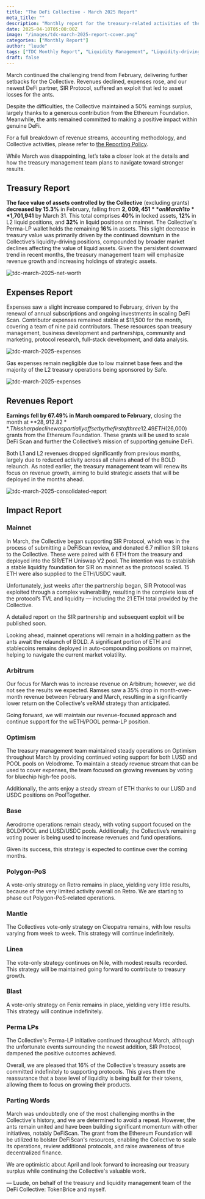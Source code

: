 ```yaml
---
title: "The DeFi Collective - March 2025 Report"
meta_title: ""
description: "Monthly report for the treasury-related activities of the Collective in March."
date: 2025-04-10T05:00:00Z
image: "/images/tdc-march-2025-report-cover.png"
categories: ["Monthly Report"]
author: "luude"
tags: ["TDC Monthly Report", "Liquidity Management", "Liquidity-driving Tokens", "Collective"]
draft: false
---
```



March continued the challenging trend from February, delivering further setbacks for the Collective. Revenues declined, expenses rose, and our newest DeFi partner, SIR Protocol, suffered an exploit that led to asset losses for the ants.

Despite the difficulties, the Collective maintained a 50% earnings surplus, largely thanks to a generous contribution from the Ethereum Foundation. Meanwhile, the ants remained committed to making a positive impact within genuine DeFi.

For a full breakdown of revenue streams, accounting methodology, and Collective activities, please refer to [the Reporting Policy](https://deficollective.org/reporting-policy/).

While March was disappointing, let’s take a closer look at the details and how the treasury management team plans to navigate toward stronger results.


## Treasury Report

**The face value of assets controlled by the Collective** (excluding grants) **decreased by 15.3%** in February, falling from **$2,009,451** on March 1 to **$1,701,941** by March 31. This total comprises **40%** in locked assets, **12%** in L2 liquid positions, and **32%** in liquid positions on mainnet. The Collective's Perma-LP wallet holds the remaining **16%** in assets. This slight decrease in treasury value was primarily driven by the continued downturn in the Collective’s liquidity-driving positions, compounded by broader market declines affecting the value of liquid assets. Given the persistent downward trend in recent months, the treasury management team will emphasize revenue growth and increasing holdings of strategic assets.

![tdc-march-2025-net-worth](https://raw.githubusercontent.com/deficollective/deficollective.github.io/main/assets/images/tdc-march-2025-report/networth.png)

## Expenses Report

Expenses saw a slight increase compared to February, driven by the renewal of annual subscriptions and ongoing investments in scaling DeFi Scan. Contributor expenses remained stable at $11,500 for the month, covering a team of nine paid contributors. These resources span treasury management, business development and partnerships, community and marketing, protocol research, full-stack development, and data analysis.

![tdc-march-2025-expenses](https://raw.githubusercontent.com/deficollective/deficollective.github.io/main/assets/images/tdc-march-2025-report/expenses.png)


Gas expenses remain negligible due to low mainnet base fees and the majority of the L2 treasury operations being sponsored by Safe.

![tdc-march-2025-expenses](https://raw.githubusercontent.com/deficollective/deficollective.github.io/main/assets/images/tdc-march-2025-report/gas-expenses.png)

## Revenues Report

**Earnings fell by 67.49% in March compared to February**, closing the month at **$28,912.82**. This sharp decline was partially offset by the first of three 12.49 ETH ($26,000) grants from the Ethereum Foundation. These grants will be used to scale DeFi Scan and further the Collective’s mission of supporting genuine DeFi.

Both L1 and L2 revenues dropped significantly from previous months, largely due to reduced activity across all chains ahead of the BOLD relaunch. As noted earlier, the treasury management team will renew its focus on revenue growth, aiming to build strategic assets that will be deployed in the months ahead.

![tdc-march-2025-consolidated-report](https://raw.githubusercontent.com/deficollective/deficollective.github.io/main/assets/images/tdc-march-2025-report/consolidated-report.png)


## Impact Report


### Mainnet

In March, the Collective began supporting SIR Protocol, which was in the process of submitting a DeFiScan review, and donated 6.7 million SIR tokens to the Collective. These were paired with 6 ETH from the treasury and deployed into the SIR/ETH Uniswap V2 pool. The intention was to establish a stable liquidity foundation for SIR on mainnet as the protocol scaled. 15 ETH were also supplied to the ETH/USDC vault.

Unfortunately, just weeks after the partnership began, SIR Protocol was exploited through a complex vulnerability, resulting in the complete loss of the protocol’s TVL and liquidity — including the 21 ETH total provided by the Collective.

A detailed report on the SIR partnership and subsequent exploit will be published soon.

Looking ahead, mainnet operations will remain in a holding pattern as the ants await the relaunch of BOLD. A significant portion of ETH and stablecoins remains deployed in auto-compounding positions on mainnet, helping to navigate the current market volatility.


### Arbitrum

Our focus for March was to increase revenue on Arbitrum; however, we did not see the results we expected. Ramses saw a 35% drop in month-over-month revenue between February and March, resulting in a significantly lower return on the Collective's veRAM strategy than anticipated.

Going forward, we will maintain our revenue-focused approach and continue support for the wETH/POOL perma-LP position.


### Optimism

The treasury management team maintained steady operations on Optimism throughout March by providing continued voting support for both LUSD and POOL pools on Velodrome. To maintain a steady revenue stream that can be used to cover expenses, the team focused on growing revenues by voting for bluechip high-fee pools.

Additionally, the ants enjoy a steady stream of ETH thanks to our LUSD and USDC positions on PoolTogether.


### Base

Aerodrome operations remain steady, with voting support focused on the BOLD/POOL and LUSD/USDC pools. Additionally, the Collective’s remaining voting power is being used to increase revenues and fund operations.

Given its success, this strategy is expected to continue over the coming months.


### Polygon-PoS

A vote-only strategy on Retro remains in place, yielding very little results, because of the very limited activity overall on Retro. We are starting to phase out Polygon-PoS-related operations.


### Mantle

The Collectives vote-only strategy on Cleopatra remains, with low results varying from week to week. This strategy will continue indefinitely.


### Linea

The vote-only strategy continues on Nile, with modest results recorded. This strategy will be maintained going forward to contribute to treasury growth.


### Blast

A vote-only strategy on Fenix remains in place, yielding very little results. This strategy will continue indefinitely.


### Perma LPs

The Collective's Perma-LP initiative continued throughout March, although the unfortunate events surrounding the newest addition, SIR Protocol, dampened the positive outcomes achieved.

Overall, we are pleased that 16% of the Collective's treasury assets are committed indefinitely to supporting protocols. This gives them the reassurance that a base level of liquidity is being built for their tokens, allowing them to focus on growing their products.


### Parting Words

March was undoubtedly one of the most challenging months in the Collective's history, and we are determined to avoid a repeat. However, the ants remain united and have been building significant momentum with other initiatives, notably DeFiScan. The grant from the Ethereum Foundation will be utilized to bolster DeFiScan's resources, enabling the Collective to scale its operations, review additional protocols, and raise awareness of true decentralized finance.

We are optimistic about April and look forward to increasing our treasury surplus while continuing the Collective's valuable work.

— Luude, on behalf of the treasury and liquidity management team of the DeFi Collective: TokenBrice and myself. 

